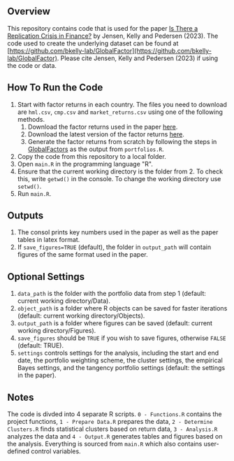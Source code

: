 ## Overview
This repository contains code that is used for the paper [Is There a Replication Crisis in Finance?](https://onlinelibrary.wiley.com/doi/full/10.1111/jofi.13249) by Jensen, Kelly and Pedersen (2023). The code used to create the underlying dataset can be found at [https://github.com/bkelly-lab/GlobalFactor](https://github.com/bkelly-lab/GlobalFactor). Please cite Jensen, Kelly and Pedersen (2023) if using the code or data. 

## How To Run the Code

1. Start with factor returns in each country. The files you need to download are `hml.csv`, `cmp.csv` and `market_returns.csv` using one of the following methods.
	1. Download the factor returns used in the paper [here](https://www.dropbox.com/sh/wcrjok1qyxtrasi/AABZ90GDCUvIzDzijt8Qoo3ha?dl=0). 
	1. Download the latest version of the factor returns [here](https://www.dropbox.com/sh/xq278bryrj0qf9s/AABUTvTGok91kakyL07LKyQoa?dl=0). 
	1. Generate the factor returns from scratch by following the steps in [GlobalFactors](https://github.com/bkelly-lab/ReplicationCrisis/tree/master/GlobalFactors) as the output from `portfolios.R`. 
2. Copy the code from this repository to a local folder. 
3. Open `main.R` in the programming language "R".
4. Ensure that the current working directory is the folder from 2. To check this, write `getwd()` in the console. To change the working directory use `setwd()`.
5. Run `main.R`.

## Outputs
1. The consol prints key numbers used in the paper as well as the paper tables in latex format.
2. If `save_figures=TRUE` (default), the folder in `output_path` will contain figures of the same format used in the paper. 

## Optional Settings 
1. `data_path` is the folder with the portfolio data from step 1 (default: current working directory/Data).
2. `object_path` is a folder where R objects can be saved for faster                iterations (default: current working directory/Objects).
3. `output_path` is a folder where figures can be saved (default: current working directory/Figures).
4. `save_figures` should be `TRUE` if you wish to save figures, otherwise `FALSE` (default: TRUE).
5. `settings` controls settings for the analysis, including the start and end date,           the portfolio weighting scheme, the cluster settings, the empirical Bayes settings, and the             tangency portfolio settings (default: the settings in the paper).  

## Notes

The code is divded into 4 separate R scripts. `0 - Functions.R` contains the project functions, `1 - Prepare Data.R` prepares the data, `2 - Determine Clusters.R` finds statistical clusters based on return data, `3 - Analysis.R` analyzes the data and `4 - Output.R` generates tables and figures based on the analysis. Everything is sourced from `main.R` which also contains user-defined control variables.  
